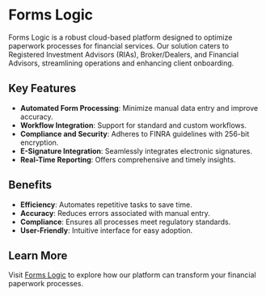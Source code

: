 # Forms Logic

Forms Logic is a robust cloud-based platform designed to optimize paperwork processes for financial services. Our solution caters to Registered Investment Advisors (RIAs), Broker/Dealers, and Financial Advisors, streamlining operations and enhancing client onboarding.

## Key Features
- **Automated Form Processing**: Minimize manual data entry and improve accuracy.
- **Workflow Integration**: Support for standard and custom workflows.
- **Compliance and Security**: Adheres to FINRA guidelines with 256-bit encryption.
- **E-Signature Integration**: Seamlessly integrates electronic signatures.
- **Real-Time Reporting**: Offers comprehensive and timely insights.

## Benefits
- **Efficiency**: Automates repetitive tasks to save time.
- **Accuracy**: Reduces errors associated with manual entry.
- **Compliance**: Ensures all processes meet regulatory standards.
- **User-Friendly**: Intuitive interface for easy adoption.

## Learn More
Visit [Forms Logic](https://www.formslogic.com/) to explore how our platform can transform your financial paperwork processes.
